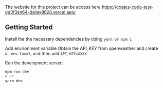 The website for this project can be access here https://coates-code-test-gq0f3en64-dalley8626.vercel.app/

## Getting Started

Install the the necessary dependencies by doing
`yarn or npm i`

Add environment variable
Obtain the API_KEY from openweather and create a `.env.local`, and then add `API_KEY=XXXX` 

Run the development server:
```bash
npm run dev
# or
yarn dev
```

